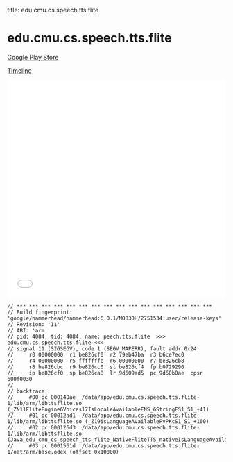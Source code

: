 title: edu.cmu.cs.speech.tts.flite

# edu.cmu.cs.speech.tts.flite

[Google Play Store](https://play.google.com/store/apps/details?id=edu.cmu.cs.speech.tts.flite)

[Timeline](./vis-timeline.html)

<iframe src="./vis-timeline.html" width="100%" height="500px" style="border:none;"></iframe>

```
// *** *** *** *** *** *** *** *** *** *** *** *** *** *** *** ***
// Build fingerprint: 'google/hammerhead/hammerhead:6.0.1/MOB30H/2751534:user/release-keys'
// Revision: '11'
// ABI: 'arm'
// pid: 4084, tid: 4084, name: peech.tts.flite  >>> edu.cmu.cs.speech.tts.flite <<<
// signal 11 (SIGSEGV), code 1 (SEGV_MAPERR), fault addr 0x24
//     r0 00000000  r1 be826cf0  r2 79eb47ba  r3 b6ce7ec0
//     r4 00000000  r5 fffffffe  r6 00000000  r7 be826cb8
//     r8 be826cbc  r9 be826cc0  sl be826cf4  fp b0729290
//     ip be826cf0  sp be826ca8  lr 9d609ad5  pc 9d60b0ae  cpsr 600f0030
// 
// backtrace:
//     #00 pc 000140ae  /data/app/edu.cmu.cs.speech.tts.flite-1/lib/arm/libttsflite.so (_ZN11FliteEngine6Voices17IsLocaleAvailableENS_6StringES1_S1_+41)
//     #01 pc 00012ad1  /data/app/edu.cmu.cs.speech.tts.flite-1/lib/arm/libttsflite.so (_Z19isLanguageAvailablePvPKcS1_S1_+160)
//     #02 pc 000126d3  /data/app/edu.cmu.cs.speech.tts.flite-1/lib/arm/libttsflite.so (Java_edu_cmu_cs_speech_tts_flite_NativeFliteTTS_nativeIsLanguageAvailable+74)
//     #03 pc 0001561d  /data/app/edu.cmu.cs.speech.tts.flite-1/oat/arm/base.odex (offset 0x10000)

```




